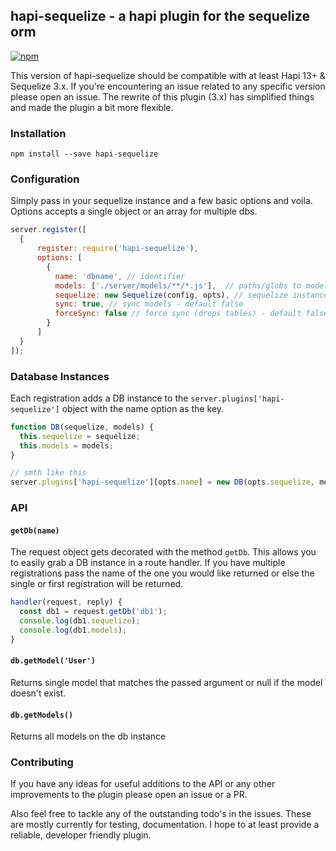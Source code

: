 ## hapi-sequelize - a hapi plugin for the sequelize orm

[![npm](https://img.shields.io/npm/dm/localeval.svg)](https://www.npmjs.com/package/hapi-sequelize)

This version of hapi-sequelize should be compatible with at least Hapi 13+ & Sequelize 3.x. If you're
encountering an issue related to any specific version please open an issue. The rewrite of this plugin
 (3.x) has simplified things and made the plugin a bit more flexible. 
 
### Installation

`npm install --save hapi-sequelize`

### Configuration

Simply pass in your sequelize instance and a few basic options and voila. Options accepts a single object
 or an array for multiple dbs.

```javascript
server.register([
  {
      register: require('hapi-sequelize'),
      options: [ 
        {
          name: 'dbname', // identifier
          models: ['./server/models/**/*.js'],  // paths/globs to model files
          sequelize: new Sequelize(config, opts), // sequelize instance
          sync: true, // sync models - default false
          forceSync: false // force sync (drops tables) - default false
        }
      ]
  }
]);
```

### Database Instances

Each registration adds a DB instance to the `server.plugins['hapi-sequelize']` object with the
name option as the key.

```javascript
function DB(sequelize, models) {
  this.sequelize = sequelize;
  this.models = models;
} 

// smth like this
server.plugins['hapi-sequelize'][opts.name] = new DB(opts.sequelize, models);
```

### API

#### `getDb(name)`

The request object gets decorated with the method `getDb`. This allows you to easily grab a
DB instance in a route handler. If you have multiple registrations pass the name of the one
you would like returned or else the single or first registration will be returned.

```javascript
handler(request, reply) {
  const db1 = request.getDb('db1');
  console.log(db1.sequelize);
  console.log(db1.models);
}
```

#### `db.getModel('User')`

Returns single model that matches the passed argument or null if the model doesn't exist.

#### `db.getModels()`

Returns all models on the db instance

### Contributing 
 If you have any ideas for useful additions to the API or any other improvements to the plugin
 please open an issue or a PR. 
 
 Also feel free to tackle any of the outstanding todo's in the issues. These are mostly currently
 for testing, documentation. I hope to at least provide a reliable, developer friendly plugin.
